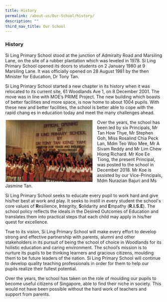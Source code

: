 ```yaml
---
title: History
permalink: /about-us/Our-School/history/
description: ""
third_nav_title: Our School
---
```

### History

Si Ling Primary School stood at the junction of Admiralty Road and Marsiling Lane, on the site of a rubber plantation which was leveled in 1978. Si Ling Primary School opened its doors to students on 2 January 1980 at 9 Marsiling Lane. It was officially opened on 28 August 1981 by the then Minister for Education, Dr Tony Tan.

Si Ling Primary School started a new chapter in its history when it was relocated to its current site, 61 Woodlands Ave 1, on 8 December 2001. The move was in line with MOE’s PRIME Project. The new building which boasts of better facilities and more space, is now home to about 1004 pupils. With these new and better facilities, the school is better able to cope with the rapid chang es in education today and meet the many challenges ahead.

 <img src="/images/history.png" style="width:280px;height:200px;margin-right:15px;" align = "left">

Over the years, the school has been led by six Principals, Mr Tan How Thye, Mr Stephen Goh, Miss Rosalind Chia Peck Lan, Mdm Teo Woo Mee, Mr A Sivam Reddy and Mr Lim Chew Hiong Richard. Mr Koe Ee Tiong, the present Principal, was posted to the school in December 2018. Mr Koe is assisted by our Vice-Principals, Mdm Nurazian Bajuri and Ms Jasmine Tan.

Si Ling Primary School seeks to educate every pupil to work hard and give his/her best at work and play. It seeks to instill in every student the school's core values of **R**esilience, **I**ntegrity, **S**olidarity and **E**mpathy (**R.I.S.E**). The school policy reflects the ideals in the Desired Outcomes of Education and translates them into practical steps that each child may apply in his/her quest for excellence.

True to its vision, Si Ling Primary School will make every effort to develop strong and effective partnership with parents, alumni and other stakeholders in its pursuit of being the school of choice in Woodlands for its holistic education and caring environment. The school’s mission is to nurture its pupils to be thinking learners and gracious citizens, moulding them to be future leaders of the nation. Si Ling Primary School will continue to develop quality teaching professionals in order for them to help our pupils realize their fullest potential.

Over the years, the school has taken on the role of moulding our pupils to become useful citizens of Singapore, able to find their niche in society. This would not have been possible without the hard work of teachers and support from parents.